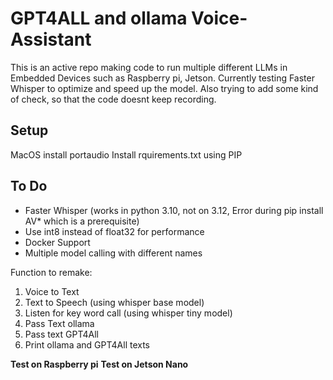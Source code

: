 # GPT4ALL and ollama Voice-Assistant

This is an active repo making code to run multiple different LLMs in Embedded Devices such as Raspberry pi, Jetson. Currently testing Faster Whisper to optimize and speed up the model. Also trying to add some kind of check, so that the code doesnt keep recording. 

## Setup

MacOS install portaudio 
Install rquirements.txt using PIP

## To Do

* Faster Whisper (works in python 3.10, not on 3.12, Error during pip install AV* which is a prerequisite) 
* Use int8 instead of float32 for performance 
* Docker Support 
* Multiple model calling with different names

Function to remake: 
1. Voice to Text 
2. Text to Speech (using whisper base model)
3. Listen for key word call (using whisper tiny model)
4. Pass Text ollama 
5. Pass text GPT4All 
6. Print ollama and GPT4All texts 

**Test on Raspberry pi**
**Test on Jetson Nano** 

